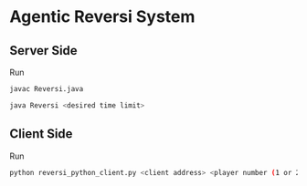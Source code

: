 # Agentic Reversi System

## Server Side

Run 
```bash
javac Reversi.java
```
```bash
java Reversi <desired time limit>
```
## Client Side

Run 
```bash
python reversi_python_client.py <client address> <player number (1 or 2)> <algorithm type (0-4)>
```